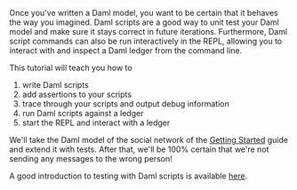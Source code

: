 Once you've written a Daml model, you want to be certain that it behaves the way you imagined. Daml
scripts are a good way to unit test your Daml model and make sure it stays correct in future
iterations. Furthermore, Daml script commands can also be run interactively in the REPL, allowing
you to interact with and inspect a Daml ledger from the command line.

This tutorial will teach you how to

1. write Daml scripts
1. add assertions to your scripts
1. trace through your scripts and output debug information
1. run Daml scripts against a ledger
1. start the REPL and interact with a ledger

We'll take the Daml model of the social network of the [Getting Started](https://digitalasset.com/developers/interactive-tutorials/getting-started/)
guide and extend it with tests. After that, we'll be 100% certain that we're not sending any
messages to the wrong person!

A good introduction to testing with Daml scripts is available [here](https://docs.daml.com/daml/intro/11_Testing.html).
